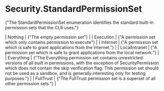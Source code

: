 # Security.StandardPermissionSet

{"The StandardPermissionSet enumeration identifies the standard built-in permission sets that the CLR uses."} 

| Nothing | {"The empty permission set"}  |
| Execution | {"A permission set which only contains permission to execute"}  |
| Internet | {"A permission set which is safe to grant applications from the Internet."}  |
| LocalIntranet | {"A permission set which is safe to grant applications from the local network."}  |
| Everything | {"The Everything permission set contains unrestricted versions of all built in permissions, with the exception of SecurityPermission which does not contain the skip verification flag. This permission set should not be used as a sandbox, and is generally interesting only for testing purposes."}  |
| FullTrust | {"The FullTrust permission set is a superset of all other permission sets."}  |
